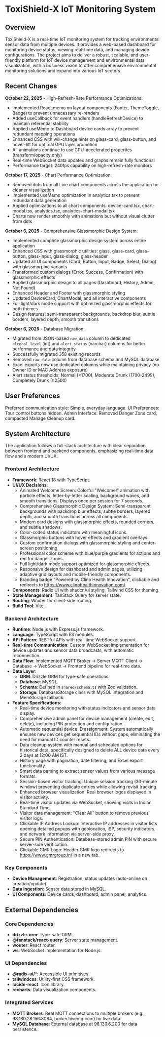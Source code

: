 # ToxiShield-X IoT Monitoring System

## Overview

ToxiShield-X is a real-time IoT monitoring system for tracking environmental sensor data from multiple devices. It provides a web-based dashboard for monitoring device status, viewing real-time data, and managing device configurations. The project aims to deliver a robust, scalable, and user-friendly platform for IoT device management and environmental data visualization, with a business vision to offer comprehensive environmental monitoring solutions and expand into various IoT sectors.

## Recent Changes

**October 22, 2025** - High-Refresh-Rate Performance Optimizations:
- Implemented React.memo on layout components (Footer, ThemeToggle, Badge) to prevent unnecessary re-renders
- Added useCallback for event handlers (handleRefreshDevice) to maintain referential stability
- Applied useMemo to Dashboard device cards array to prevent redundant mapping operations
- Enhanced CSS with will-change hints on glass-card, glass-button, and hover-lift for optimal GPU layer promotion
- All animations continue to use GPU-accelerated properties (transform/opacity only)
- Real-time WebSocket data updates and graphs remain fully functional
- Performance target: 240fps capability on high-refresh-rate monitors

**October 17, 2025** - Chart Performance Optimization:
- Removed dots from all Line chart components across the application for cleaner visualization
- Implemented useMemo optimization in analytics.tsx to prevent redundant data generation
- Applied optimizations to all chart components: device-card.tsx, chart-modal.tsx, analytics.tsx, analytics-chart-modal.tsx
- Charts now render smoothly with animations but without visual clutter from dots

**October 6, 2025** - Comprehensive Glassmorphic Design System:
- Implemented complete glassmorphic design system across entire application
- Enhanced CSS with glassmorphic utilities: glass, glass-card, glass-button, glass-input, glass-dialog, glass-header
- Updated all UI components (Card, Button, Input, Badge, Select, Dialog) with glassmorphic variants
- Transformed custom dialogs (Error, Success, Confirmation) with glassmorphic effects
- Applied glassmorphic design to all pages (Dashboard, History, Admin, Not Found)
- Enhanced Header and Footer with glassmorphic styling
- Updated DeviceCard, ChartModal, and all interactive components
- Full light/dark mode support with optimized glassmorphic effects for both themes
- Design features: semi-transparent backgrounds, backdrop blur, subtle borders, layered depth, smooth transitions

**October 6, 2025** - Database Migration:
- Migrated from JSON-based `raw_data` column to dedicated `alcohol_level` (int) and `alert_status` (varchar) columns for better performance and data integrity
- Successfully migrated 358 existing records
- Removed `raw_data` column from database schema and MySQL database
- Excel exports now use dedicated columns while maintaining privacy (no Owner ID or MAC Address exposure)
- Alert status thresholds: Normal (<1700), Moderate Drunk (1700-2499), Completely Drunk (≥2500)

## User Preferences

Preferred communication style: Simple, everyday language.
UI Preferences: Tour control buttons hidden.
Admin Interface: Removed Danger Zone card, compacted Manage Cleanup card.

## System Architecture

The application follows a full-stack architecture with clear separation between frontend and backend components, emphasizing real-time data flow and a modern UI/UX.

### Frontend Architecture
- **Framework**: React 18 with TypeScript.
- **UI/UX Decisions**:
    - Animated Welcome Screen: Colorful "Welcome!" animation with particle effects, letter-by-letter scaling, background waves, and smooth transitions. Displays once per session for 7 seconds.
    - Comprehensive Glassmorphic Design System: Semi-transparent backgrounds with backdrop blur effects, subtle borders, layered depth, and smooth transitions across all components.
    - Modern card designs with glassmorphic effects, rounded corners, and subtle shadows.
    - Color-coded status indicators with meaningful icons.
    - Glassmorphic buttons with hover effects and gradient overlays.
    - Custom confirmation dialogs with glassmorphic styling and center-screen positioning.
    - Professional color scheme with blue/purple gradients for actions and red for danger zones.
    - Full light/dark mode support optimized for glassmorphic effects.
    - Responsive design for dashboard and admin pages, utilizing adaptive grid layouts and mobile-friendly components.
    - Branding badge "Powered by Clino Health Innovation", clickable and redirects to https://www.clinohealthinnovation.com/.
- **Components**: Radix UI with shadcn/ui styling, Tailwind CSS for theming.
- **State Management**: TanStack Query for server state.
- **Routing**: Wouter for client-side routing.
- **Build Tool**: Vite.

### Backend Architecture
- **Runtime**: Node.js with Express.js framework.
- **Language**: TypeScript with ES modules.
- **API Pattern**: RESTful APIs with real-time WebSocket support.
- **Real-time Communication**: Custom WebSocket implementation for device updates and sensor data broadcasts, with automatic reconnection.
- **Data Flow**: Implemented MQTT Broker → Server MQTT Client → Database → WebSocket → Frontend pipeline for real-time data.
- **Data Layer**:
    - **ORM**: Drizzle ORM for type-safe operations.
    - **Database**: MySQL.
    - **Schema**: Defined in `shared/schema.ts` with Zod validation.
    - **Storage**: DatabaseStorage class with MySQL integration and MemStorage fallback.
- **Feature Specifications**:
    - Real-time device monitoring with status indicators and sensor data display.
    - Comprehensive admin panel for device management (create, edit, delete), including PIN protection and configuration.
    - Automatic sequential device ID assignment: System automatically ensures new devices get sequential IDs without gaps, eliminating the need for manual ID counter resets.
    - Data cleanup system with manual and scheduled options for historical data, specifically designed to delete ALL device data every 2 days at 12:00 AM IST.
    - History page with pagination, date filtering, and Excel export functionality.
    - Smart data parsing to extract sensor values from various message formats.
    - Session-based visitor tracking: Unique session tracking (30-minute window) preventing duplicate entries while allowing revisit tracking.
    - Enhanced browser visualization: Real browser logos displayed in visitor activity.
    - Real-time visitor updates via WebSocket, showing visits in Indian Standard Time.
    - Visitor data management: "Clear All" button to remove previous visitor logs.
    - Clickable IP Address Lookup: Interactive IP addresses in visitor lists opening detailed popups with geolocation, ISP, security indicators, and network information via server-side proxy.
    - Secure PIN Authentication: Database-stored admin PIN with secure server-side verification.
    - Clickable GMR Logo: Header GMR logo redirects to https://www.gmrgroup.in/ in a new tab.

### Key Components
- **Device Management**: Registration, status updates (auto-online on creation/update).
- **Data Ingestion**: Sensor data stored in MySQL.
- **UI Components**: Device cards, dashboard, admin panel, analytics.

## External Dependencies

### Core Dependencies
- **drizzle-orm**: Type-safe ORM.
- **@tanstack/react-query**: Server state management.
- **wouter**: React router.
- **ws**: WebSocket implementation for Node.js.

### UI Dependencies
- **@radix-ui/***: Accessible UI primitives.
- **tailwindcss**: Utility-first CSS framework.
- **lucide-react**: Icon library.
- **recharts**: Data visualization components.

### Integrated Services
- **MQTT Brokers**: Real MQTT connections to multiple brokers (e.g., 98.130.28.156:8084, broker.hivemq.com) for live data.
- **MySQL Database**: External database at 98.130.6.200 for data persistence.